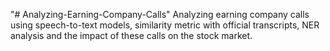 "# Analyzing-Earning-Company-Calls" 
Analyzing earning company calls using speech-to-text models, similarity metric with official transcripts, NER analysis and the impact of these calls on the stock market.
